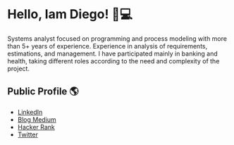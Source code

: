 # Hello, Iam Diego! 👋💻

Systems analyst focused on programming and process modeling with more than 5+ years of experience.
Experience in analysis of requirements, estimations, and management. I have participated mainly in banking and health, taking different roles according to the need and complexity of the project. 

## Public Profile 🌎
- <a href="https://www.linkedin.com/in/dcortesnet">LinkedIn</a>
- <a href="https://medium.com/@diego.coder">Blog Medium</a>
- <a href="https://www.hackerrank.com/dcortes_net">Hacker Rank</a>
- <a href="https://twitter.com/dcortes_net">Twitter</a>

